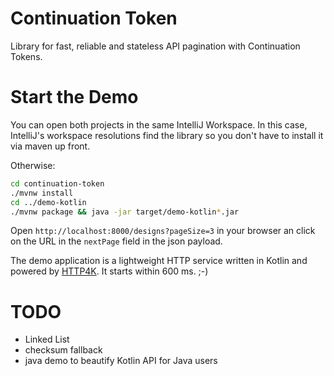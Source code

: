 # Continuation Token

Library for fast, reliable and stateless API pagination with Continuation Tokens.

# Start the Demo

You can open both projects in the same IntelliJ Workspace. In this case, IntelliJ's workspace resolutions find the library so you don't have to install it via maven up front.

Otherwise:

```bash
cd continuation-token
./mvnw install
cd ../demo-kotlin
./mvnw package && java -jar target/demo-kotlin*.jar
```

Open `http://localhost:8000/designs?pageSize=3` in your browser an click on the URL in the `nextPage` field in the json payload.

The demo application is a lightweight HTTP service written in Kotlin and powered by [HTTP4K](https://www.http4k.org/). It starts within 600 ms. ;-) 

# TODO

- Linked List
- checksum fallback
- java demo to beautify Kotlin API for Java users